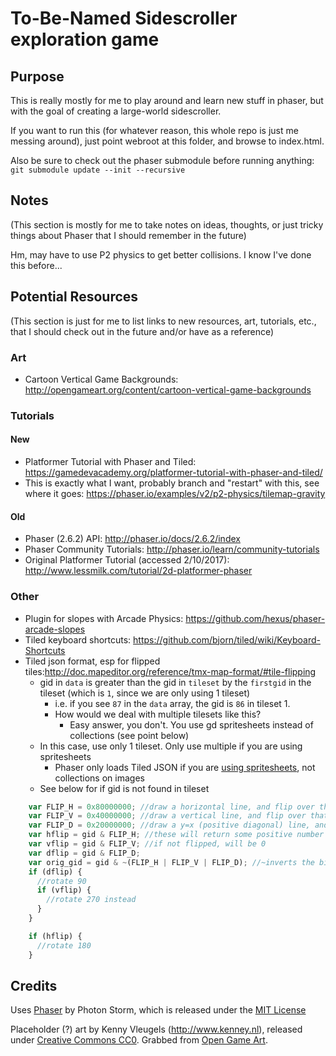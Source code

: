 # To-Be-Named Sidescroller exploration game

## Purpose
This is really mostly for me to play around and learn new stuff in phaser, but with the goal of creating a large-world sidescroller.

If you want to run this (for whatever reason, this whole repo is just me messing around), just point webroot at this folder, and browse to index.html.

Also be sure to check out the phaser submodule before running anything: `git submodule update --init --recursive`

## Notes
(This section is mostly for me to take notes on ideas, thoughts, or just tricky things about Phaser that I should remember in the future)

Hm, may have to use P2 physics to get better collisions. I know I've done this before...

## Potential Resources
(This section is just for me to list links to new resources, art, tutorials, etc., that I should check out in the future and/or have as a reference)

### Art
- Cartoon Vertical Game Backgrounds: http://opengameart.org/content/cartoon-vertical-game-backgrounds

### Tutorials

#### New
- Platformer Tutorial with Phaser and Tiled: https://gamedevacademy.org/platformer-tutorial-with-phaser-and-tiled/
- This is exactly what I want, probably branch and "restart" with this, see where it goes: https://phaser.io/examples/v2/p2-physics/tilemap-gravity

#### Old
- Phaser (2.6.2) API: http://phaser.io/docs/2.6.2/index
- Phaser Community Tutorials: http://phaser.io/learn/community-tutorials
- Original Platformer Tutorial (accessed 2/10/2017): http://www.lessmilk.com/tutorial/2d-platformer-phaser

### Other
- Plugin for slopes with Arcade Physics: https://github.com/hexus/phaser-arcade-slopes
- Tiled keyboard shortcuts: https://github.com/bjorn/tiled/wiki/Keyboard-Shortcuts
- Tiled json format, esp for flipped tiles:http://doc.mapeditor.org/reference/tmx-map-format/#tile-flipping
  - gid in `data` is greater than the gid in `tileset` by the `firstgid` in the tileset (which is `1`, since we are only using 1 tileset)
    - i.e. if you see `87` in the `data` array, the gid is `86` in tileset 1.
    - How would we deal with multiple tilesets like this?
      - Easy answer, you don't. You use gd spritesheets instead of collections (see point below)
  - In this case, use only 1 tileset. Only use multiple if you are using spritesheets
    - Phaser only loads Tiled JSON if you are [using spritesheets](https://phaser.io/examples/v2/loader/load-tilemap-json), not collections on images
  - See below for if gid is not found in tileset

```javascript
    var FLIP_H = 0x80000000; //draw a horizontal line, and flip over that
    var FLIP_V = 0x40000000; //draw a vertical line, and flip over that
    var FLIP_D = 0x20000000; //draw a y=x (positive diagonal) line, and flip over that
    var hflip = gid & FLIP_H; //these will return some positive number if flipped in that way
    var vflip = gid & FLIP_V; //if not flipped, will be 0
    var dflip = gid & FLIP_D;
    var orig_gid = gid & ~(FLIP_H | FLIP_V | FLIP_D); //~inverts the bits, and then bitwise AND to the gid in the data
    if (dflip) {
      //rotate 90
      if (vflip) {
        //rotate 270 instead
      }
    }

    if (hflip) {
      //rotate 180
    }
```

## Credits
Uses [Phaser](https://github.com/photonstorm/phaser) by Photon Storm, which is released under the [MIT License](https://opensource.org/licenses/MIT)

Placeholder (?) art by Kenny Vleugels (http://www.kenney.nl), released under [Creative Commons CC0](http://creativecommons.org/publicdomain/zero/1.0/). Grabbed from [Open Game Art](http://opengameart.org/content/platformer-art-complete-pack-often-updated).
